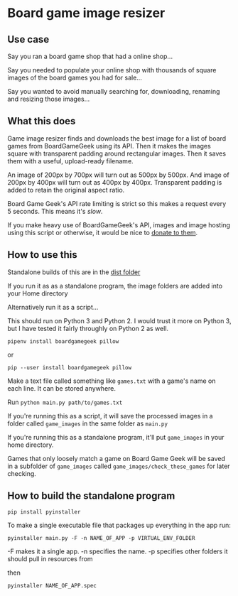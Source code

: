 # Board game image resizer

## Use case

Say you ran a board game shop that had a online shop...

Say you needed to populate your online shop with thousands of square images of the board games you had for sale...

Say you wanted to avoid manually searching for, downloading, renaming and resizing those images...

## What this does

Game image resizer finds and downloads the best image for a list of board games from BoardGameGeek using its API. Then it makes the images square with transparent padding around rectangular images. Then it saves them with a useful, upload-ready filename.

An image of 200px by 700px will turn out as 500px by 500px. And image of 200px by 400px will turn out as 400px by 400px. Transparent padding is added to retain the original aspect ratio.

Board Game Geek's API rate limiting is strict so this makes a request every 5 seconds. This means it's *slow*.

If you make heavy use of BoardGameGeek's API, images and image hosting using this script or otherwise, it would be nice to [donate to them](https://boardgamegeek.com/support).

## How to use this

Standalone builds of this are in the [dist folder](https://github.com/edjw/game-image-resizer/tree/master/dist)

If you run it as as a standalone program, the image folders are added into your Home directory

Alternatively run it as a script...

This should run on Python 3 and Python 2. I would trust it more on Python 3, but I have tested it fairly throughly on Python 2 as well.

`pipenv install boardgamegeek pillow`

or

`pip --user install boardgamegeek pillow`

Make a text file called something like `games.txt` with a game's name on each line. It can be stored anywhere.

Run `python main.py path/to/games.txt`

If you're running this as a script, it will save the processed images in a folder called `game_images` in the same folder as `main.py`

If you're running this as a standalone program, it'll put `game_images` in your home directory.

Games that only loosely match a game on Board Game Geek will be saved in a subfolder of `game_images` called `game_images/check_these_games` for later checking.

## How to build the standalone program

`pip install pyinstaller`

To make a single executable file that packages up everything in the app run:

`pyinstaller main.py -F -n NAME_OF_APP -p VIRTUAL_ENV_FOLDER`

-F makes it a single app. -n specifies the name. -p specifies other folders it should pull in resources from

then

`pyinstaller NAME_OF_APP.spec`
